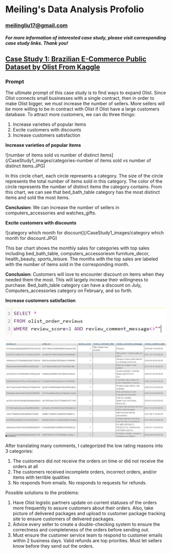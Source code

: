 # Meiling's Data Analysis Profolio
### meilingliu17@gmail.com
##### For more information of interested case study, please visit corresponding case study links. Thank you!

## [Case Study 1: Brazilian E-Commerce Public Dataset by Olist From Kaggle](https://drive.google.com/file/d/1iOBllXiCrNJ_HzoHUcwQBiX4sq_aagEw/view?usp=sharing)

### Prompt
The ultimate prompt of this case study is to find ways to expand Olist. Since Olist connects small businesses with a single contract, then in order to make Olist bigger, we must increase the number of sellers. More sellers will be more willing to be in contract with Olist if Olist have a large customers database. To attract more customers, we can do three things:

  1.	Increase varieties of popular items
  2.	Excite customers with discounts
  3.	Increase customers satisfaction
  
**Increase varieties of popular items**

![number of items sold vs number of distinct items](/CaseStudy1_images/categories-number of items sold vs number of distinct items.JPG)

In this circle chart, each circle represents a category. The size of the circle represents the total number of items sold in this category. The color of the circle represents the number of distinct items the category contains. From this chart, we can see that bed_bath_table category has the most distinct items and sold the most items. 

**Conclusion:**
We can increase the number of sellers in computers_accessories and watches_gifts.


**Excite customers with discounts**

![category which month for discount](/CaseStudy1_images/category which month for discount.JPG)

This bar chart shows the monthly sales for categories with top sales including bed_bath_table, computers_accessoriesm furniture_decor, health_beauty, sports_leisure. The months with the top sales are labeled with the number of items sold in the corresponding month.

**Conclusion:**
Customers will love to encounter discount on items when they needed them the most. This will largely increase their willingness to purchase. Bed_bath_table category can have a discount on July, Computers_accessories category on February, and so forth.


**Increase customers satisfaction**

![sql_commentscript](/CaseStudy1_images/sql_commentscript.JPG)

![sql_commentsection](/CaseStudy1_images/sql_commentsection.JPG)

After translating many comments, I categorized the low rating reasons into 3 categories:
  1.	The customers did not receive the orders on time or did not receive the orders at all
  2.	The customers received incomplete orders, incorrect orders, and/or items with terrible qualities
  3.	No responds from emails. No responds to requests for refunds.

Possible solutions to the problems:
  1.	Have Olist logistic partners update on current statuses of the orders more frequently to assure customers about their orders. Also, take picture of delivered packages and upload to customer package tracking site to ensure customers of delivered packages.
  2.	Advice every seller to create a double-checking system to ensure the correctness and completeness of the orders before sending out. 
  3.	Must ensure the customer service team to respond to customer emails within 2 business days. Valid refunds are top priorities. Must let sellers know before they send out the orders. 




